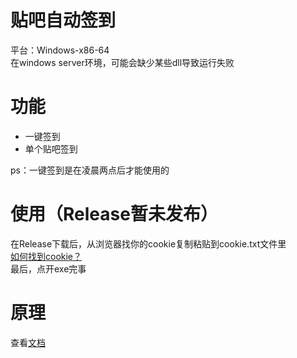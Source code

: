 # 贴吧自动签到
平台：Windows-x86-64  
在windows server环境，可能会缺少某些dll导致运行失败

# 功能
* 一键签到
* 单个贴吧签到

ps：一键签到是在凌晨两点后才能使用的

# 使用（Release暂未发布）
在Release下载后，从浏览器找你的cookie复制粘贴到cookie.txt文件里  
[如何找到cookie？](doc/如何获取你的Cookie.pdf)  
最后，点开exe完事

# 原理
查看[文档](doc/README.md)